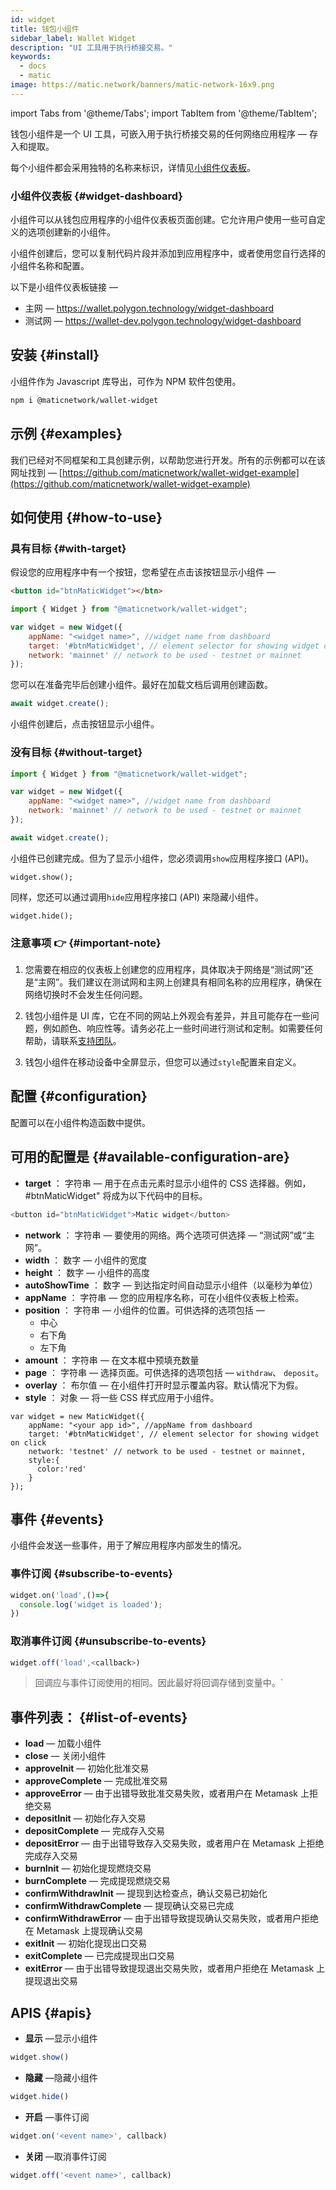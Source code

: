 ```yaml
---
id: widget
title: 钱包小组件
sidebar_label: Wallet Widget
description: "UI 工具用于执行桥接交易。"
keywords:
  - docs
  - matic
image: https://matic.network/banners/matic-network-16x9.png
---
```

import Tabs from '@theme/Tabs';
import TabItem from '@theme/TabItem';

钱包小组件是一个 UI 工具，可嵌入用于执行桥接交易的任何网络应用程序 — 存入和提取。

每个小组件都会采用独特的名称来标识，详情见[小组件仪表板](https://wallet.polygon.technology/widget-dashboard)。

### 小组件仪表板 {#widget-dashboard}

小组件可以从钱包应用程序的小组件仪表板页面创建。它允许用户使用一些可自定义的选项创建新的小组件。

小组件创建后，您可以复制代码片段并添加到应用程序中，或者使用您自行选择的小组件名称和配置。

以下是小组件仪表板链接 —

* 主网 — https://wallet.polygon.technology/widget-dashboard
* 测试网 — https://wallet-dev.polygon.technology/widget-dashboard

## 安装 {#install}

小组件作为 Javascript 库导出，可作为 NPM 软件包使用。

```bash
npm i @maticnetwork/wallet-widget
```

## 示例 {#examples}

我们已经对不同框架和工具创建示例，以帮助您进行开发。所有的示例都可以在该网址找到 — [https://github.com/maticnetwork/wallet-widget-example](https://github.com/maticnetwork/wallet-widget-example)

## 如何使用 {#how-to-use}
### 具有目标 {#with-target}

假设您的应用程序中有一个按钮，您希望在点击该按钮显示小组件 —

```html
<button id="btnMaticWidget"></btn>
```

```javascript
import { Widget } from "@maticnetwork/wallet-widget";

var widget = new Widget({
    appName: "<widget name>", //widget name from dashboard
    target: '#btnMaticWidget', // element selector for showing widget on click
    network: 'mainnet' // network to be used - testnet or mainnet
});
```

您可以在准备完毕后创建小组件。最好在加载文档后调用创建函数。

```javascript
await widget.create();
```
小组件创建后，点击按钮显示小组件。

### 没有目标 {#without-target}

```javascript
import { Widget } from "@maticnetwork/wallet-widget";

var widget = new Widget({
    appName: "<widget name>", //widget name from dashboard
    network: 'mainnet' // network to be used - testnet or mainnet
});

await widget.create();
```

小组件已创建完成。但为了显示小组件，您必须调用`show`应用程序接口 (API)。

```
widget.show();
```

同样，您还可以通过调用`hide`应用程序接口 (API) 来隐藏小组件。

```
widget.hide();
```

### 注意事项 👉 {#important-note}

1. 您需要在相应的仪表板上创建您的应用程序，具体取决于网络是“测试网”还是“主网”。我们建议在测试网和主网上创建具有相同名称的应用程序，确保在网络切换时不会发生任何问题。

2. 钱包小组件是 UI 库，它在不同的网站上外观会有差异，并且可能存在一些问题，例如颜色、响应性等。请务必花上一些时间进行测试和定制。如需要任何帮助，请联系[支持团队](https://support.polygon.technology/)。

3. 钱包小组件在移动设备中全屏显示，但您可以通过`style`配置来自定义。

## 配置 {#configuration}

配置可以在小组件构造函数中提供。

## 可用的配置是 {#available-configuration-are}

- **target** ： 字符串 — 用于在点击元素时显示小组件的 CSS 选择器。例如， #btnMaticWidget" 将成为以下代码中的目标。

```javascript
<button id="btnMaticWidget">Matic widget</button>
```

- **network** ： 字符串 — 要使用的网络。两个选项可供选择 — “测试网”或“主网”。
- **width** ： 数字 — 小组件的宽度
- **height** ： 数字 — 小组件的高度
- **autoShowTime** ： 数字 — 到达指定时间自动显示小组件（以毫秒为单位）
- **appName** ： 字符串 — 您的应用程序名称，可在小组件仪表板上检索。
- **position** ： 字符串 — 小组件的位置。可供选择的选项包括 —
    - 中心
    - 右下角
    - 左下角
- **amount** ： 字符串 — 在文本框中预填充数量
- **page** ： 字符串 — 选择页面。可供选择的选项包括 — `withdraw`、 `deposit`。
- **overlay** ： 布尔值 — 在小组件打开时显示覆盖内容。默认情况下为假。
- **style** ： 对象 — 将一些 CSS 样式应用于小组件。

```
var widget = new MaticWidget({
    appName: "<your app id>", //appName from dashboard
    target: '#btnMaticWidget', // element selector for showing widget on click
    network: 'testnet' // network to be used - testnet or mainnet,
    style:{
      color:'red'
    }
});
```

## 事件 {#events}

小组件会发送一些事件，用于了解应用程序内部发生的情况。

### 事件订阅 {#subscribe-to-events}

```javascript
widget.on('load',()=>{
  console.log('widget is loaded');
})
```

### 取消事件订阅 {#unsubscribe-to-events}

```javascript
widget.off('load',<callback>)
```

> 回调应与事件订阅使用的相同。因此最好将回调存储到变量中。`

## 事件列表： {#list-of-events}

- **load** — 加载小组件
- **close** — 关闭小组件
- **approveInit** — 初始化批准交易
- **approveComplete** — 完成批准交易
- **approveError** — 由于出错导致批准交易失败，或者用户在 Metamask 上拒绝交易
- **depositInit** — 初始化存入交易
- **depositComplete** — 完成存入交易
- **depositError** — 由于出错导致存入交易失败，或者用户在 Metamask 上拒绝完成存入交易
- **burnInit** — 初始化提现燃烧交易
- **burnComplete** — 完成提现燃烧交易
- **confirmWithdrawInit** — 提现到达检查点，确认交易已初始化
- **confirmWithdrawComplete** — 提现确认交易已完成
- **confirmWithdrawError** — 由于出错导致提现确认交易失败，或者用户拒绝在 Metamask 上提现确认交易
- **exitInit** — 初始化提现出口交易
- **exitComplete** — 已完成提现出口交易
- **exitError** — 由于出错导致提现退出交易失败，或者用户拒绝在 Metamask 上提现退出交易

## APIS {#apis}

- **显示** —显示小组件

```javascript
widget.show()
```

- **隐藏** —隐藏小组件

```javascript
widget.hide()
```

- **开启** —事件订阅

```javascript
widget.on('<event name>', callback)
```

- **关闭** —取消事件订阅

```javascript
widget.off('<event name>', callback)
```

